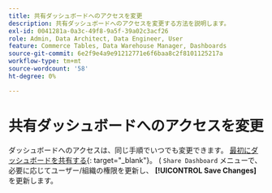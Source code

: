 ```yaml
---
title: 共有ダッシュボードへのアクセスを変更
description: 共有ダッシュボードへのアクセスを変更する方法を説明します。
exl-id: 0041281a-0a3c-49f8-9a5f-39a02c3acf26
role: Admin, Data Architect, Data Engineer, User
feature: Commerce Tables, Data Warehouse Manager, Dashboards
source-git-commit: 6e2f9e4a9e91212771e6f6baa8c2f8101125217a
workflow-type: tm+mt
source-wordcount: '58'
ht-degree: 0%

---
```


# 共有ダッシュボードへのアクセスを変更

ダッシュボードへのアクセスは、同じ手順でいつでも変更できます。 [最初にダッシュボードを共有する](../../data-user/dashboards/share-dashboard-with-users.md){: target=&quot;_blank&quot;}。 ( `Share Dashboard` メニューで、必要に応じてユーザー/組織の権限を更新し、 **[!UICONTROL Save Changes]** を更新します。
